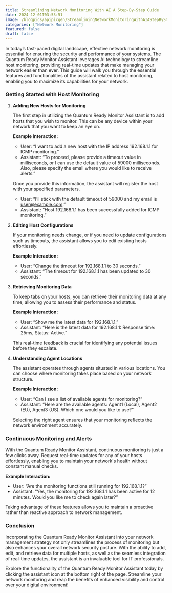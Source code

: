 ```yaml
---
title: Streamlining Network Monitoring With AI A Step-By-Step Guide
date: 2024-12-01T03:53:51
image: /blogpics/apipicgen/StreamliningNetworkMonitoringWithAIAStepByStepGuide-GBO2QBP0FW.jpg
categories: ["Network Monitoring"]
featured: false
draft: false
---
```

In today’s fast-paced digital landscape, effective network monitoring is essential for ensuring the security and performance of your systems. The Quantum Ready Monitor Assistant leverages AI technology to streamline host monitoring, providing real-time updates that make managing your network easier than ever. This guide will walk you through the essential features and functionalities of the assistant related to host monitoring, enabling you to maximize its capabilities for your network.

### Getting Started with Host Monitoring

1. **Adding New Hosts for Monitoring**

   The first step in utilizing the Quantum Ready Monitor Assistant is to add hosts that you wish to monitor. This can be any device within your network that you want to keep an eye on.

   **Example Interaction:**
   - User: “I want to add a new host with the IP address 192.168.1.1 for ICMP monitoring.”
   - Assistant: “To proceed, please provide a timeout value in milliseconds, or I can use the default value of 59000 milliseconds. Also, please specify the email where you would like to receive alerts.”

   Once you provide this information, the assistant will register the host with your specified parameters. 

   - User: “I’ll stick with the default timeout of 59000 and my email is user@example.com.”
   - Assistant: “Host 192.168.1.1 has been successfully added for ICMP monitoring.”

2. **Editing Host Configurations**

   If your monitoring needs change, or if you need to update configurations such as timeouts, the assistant allows you to edit existing hosts effortlessly.

   **Example Interaction:**
   - User: “Change the timeout for 192.168.1.1 to 30 seconds.”
   - Assistant: “The timeout for 192.168.1.1 has been updated to 30 seconds.”

3. **Retrieving Monitoring Data**

   To keep tabs on your hosts, you can retrieve their monitoring data at any time, allowing you to assess their performance and status.

   **Example Interaction:**
   - User: “Show me the latest data for 192.168.1.1.”
   - Assistant: “Here is the latest data for 192.168.1.1: Response time: 25ms, Status: Active.”

   This real-time feedback is crucial for identifying any potential issues before they escalate.

4. **Understanding Agent Locations**

   The assistant operates through agents situated in various locations. You can choose where monitoring takes place based on your network structure.

   **Example Interaction:**
   - User: “Can I see a list of available agents for monitoring?”
   - Assistant: “Here are the available agents: Agent1 (Local), Agent2 (EU), Agent3 (US). Which one would you like to use?”

   Selecting the right agent ensures that your monitoring reflects the network environment accurately.

### Continuous Monitoring and Alerts

With the Quantum Ready Monitor Assistant, continuous monitoring is just a few clicks away. Request real-time updates for any of your hosts effortlessly, enabling you to maintain your network's health without constant manual checks.

   **Example Interaction:**
   - User: “Are the monitoring functions still running for 192.168.1.1?”
   - Assistant: “Yes, the monitoring for 192.168.1.1 has been active for 12 minutes. Would you like me to check again later?”

Taking advantage of these features allows you to maintain a proactive rather than reactive approach to network management.

### Conclusion

Incorporating the Quantum Ready Monitor Assistant into your network management strategy not only streamlines the process of monitoring but also enhances your overall network security posture. With the ability to add, edit, and retrieve data for multiple hosts, as well as the seamless integration of real-time updates, the assistant is an invaluable tool for IT professionals.

Explore the functionality of the Quantum Ready Monitor Assistant today by clicking the assistant icon at the bottom right of the page. Streamline your network monitoring and reap the benefits of enhanced visibility and control over your digital environment!